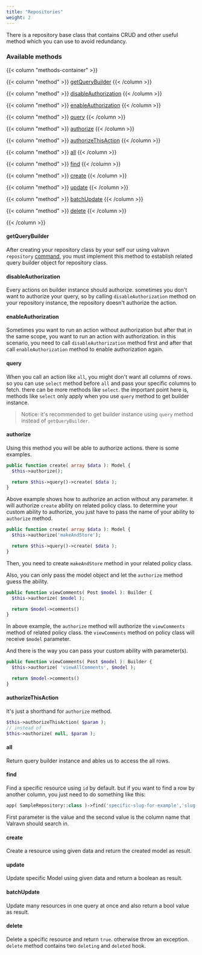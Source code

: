 ```yaml
---
title: "Repositories"
weight: 2
---
```


There is a repository base class that contains CRUD and other useful method
which you can use to avoid redundancy.

### Available methods

{{< column "methods-container" >}}

{{< column "method" >}}
[getQueryBuilder](#getquerybuilder)
{{< /column >}}

{{< column "method" >}}
[disableAuthorization](#disableauthorization)
{{< /column >}}

{{< column "method" >}}
[enableAuthorization](#enableauthorization)
{{< /column >}}

{{< column "method" >}}
[query](#query)
{{< /column >}}

{{< column "method" >}}
[authorize](#authorize)
{{< /column >}}

{{< column "method" >}}
[authorizeThisAction](#authorizethisaction)
{{< /column >}}

{{< column "method" >}}
[all](#all)
{{< /column >}}

{{< column "method" >}}
[find](#find)
{{< /column >}}

{{< column "method" >}}
[create](#create)
{{< /column >}}

{{< column "method" >}}
[update](#update)
{{< /column >}}

{{< column "method" >}}
[batchUpdate](#batchupdate)
{{< /column >}}

{{< column "method" >}}
[delete](#delete)
{{< /column >}}

{{< /column >}}

#### getQueryBuilder

After creating your repository class by your self our using
valravn `repository` [command](commands.md#repository), you must implement this
method to establish related query builder object for repository class.

#### disableAuthorization

Every actions on builder instance should authorize. sometimes you don't want to
authorize your query, so by calling `disableAuthorization` method on your
repository instance, the repository doesn't authorize the action.

#### enableAuthorization

Sometimes you want to run an action without authorization but after that in the
same scope, you want to run an action with authorization. in this scenario, you
need to call `disableAuthorization` method first and after that
call `enableAuthorization` method to enable authorization again.

#### query

When you call an action like `all`, you might don't want all columns of rows. so
you can use `select` method before `all` and pass your specific columns to
fetch. there can be more methods like `select`. the important point here is,
methods like `select` only apply when you use `query` method to get builder
instance.

> Notice: it's recommended to get builder instance using `query` method instead
> of `getQueryBuilder`.

#### authorize

Using this method you will be able to authorize actions. there is some examples.

```php
public function create( array $data ): Model {
  $this->authorize();

  return $this->query()->create( $data );
}
```

Above example shows how to authorize an action without any parameter. it will
authorize `create` ability on related policy class. to determine your custom
ability to authorize, you just have to pass the name of your ability
to `authorize` method.

```php
public function create( array $data ): Model {
  $this->authorize('makeAndStore');

  return $this->query()->create( $data );
}
```

Then, you need to create `makeAndStore` method in your related policy class.

Also, you can only pass the model object and let the `authorize` method guess
the ability.

```php
public function viewComments( Post $model ): Builder {
  $this->authorize( $model );

  return $model->comments()
}
```

In above example, the `authorize` method will authorize the `viewComments`
method of related policy class. the `viewComments` method on policy class will
receive `$model` parameter.

And there is the way you can pass your custom ability with parameter(s).

```php
public function viewComments( Post $model ): Builder {
  $this->authorize( 'viewAllComments', $model );

  return $model->comments()
}
```

#### authorizeThisAction

It's just a shorthand for `authorize` method.

```php
$this->authorizeThisAction( $param );
// instead of
$this->authorize( null, $param );
```

#### all

Return query builder instance and ables us to access the all rows.

#### find

Find a specific resource using `id` by default. but if you want to find a row by
another column, you just need to do something like this:

```php
app( SampleRepository::class )->find('specific-slug-for-example','slug');
```

First parameter is the value and the second value is the column name that
Valravn should search in.

#### create

Create a resource using given data and return the created model as result.

#### update

Update specific Model using given data and return a boolean as result.

#### batchUpdate

Update many resources in one query at once and also return a bool value as
result.

#### delete

Delete a specific resource and return `true`. otherwise throw an
exception. `delete` method contains two `deleting` and `deleted` hook.
